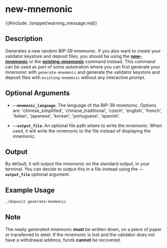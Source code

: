 # new-mnemonic

{{#include ./snippet/warning_message.md}}

## Description
Generates a new random BIP-39 mnemonic. If you also want to create your validator keystore and deposit files, you should be using the **[new-mnemonic](new_mnemonic.md)** or the **[existing-mnemonic](existing_mnemonic.md)** command instead. This command can be used as part of some automation where you can first generate your mnemonic with `generate-mnemonic` and generate the validator keystore and deposit files with `existing-mnemonic` without any interactive prompt.

## Optional Arguments

- **`--mnemonic_language`**: The language of the BIP-39 mnemonic. Options are: 'chinese_simplified', 'chinese_traditional', 'czech', 'english', 'french', 'italian', 'japanese', 'korean', 'portuguese', 'spanish'.

- **`--output_file`**: An optional file path where to write the mnemonic. When used, it will write the mnemonic to the file instead of displaying the mnemonic.

## Output

By default, it will output the mnemonic on the standard output, in your terminal. You can decide to output this in a file instead using the **`--output_file`** optional argument.

## Example Usage

```sh
./deposit generate-mnemonic
```

## Note

The newly generated mnemonic **must** be written down, on a piece of paper or transferred to steel. If the mnemonic is lost and the validator does not have a withdrawal address, funds **cannot** be recovered.